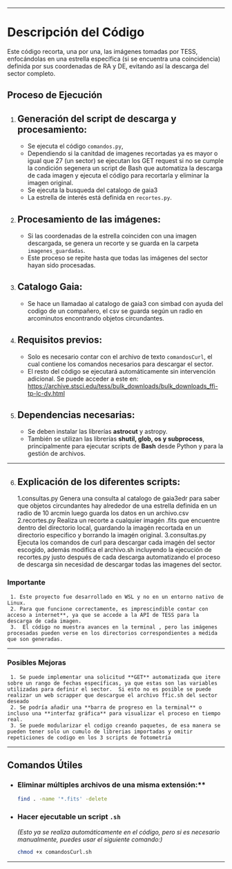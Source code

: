 

---

 <h1>Descripción del Código</h1>
Este código recorta, una por una, las imágenes tomadas por TESS, enfocándolas en una estrella específica (si se encuentra una coincidencia) definida por sus coordenadas de  RA y  DE, evitando así la descarga del sector completo.

<h2>Proceso de Ejecución</h2>
  
  1. ## Generación del script de descarga y procesamiento:
     - Se ejecuta el código `comandos.py`,
     -  Dependiendo si la canitdad de imagenes recortadas ya es mayor o igual que 27 (un sector) se ejecutan los GET request si no se cumple la condición segenera un script de Bash que automatiza la descarga de cada imagen y ejecuta el código para recortarla y eliminar la imagen original.  
     - Se ejecuta la busqueda del catalogo de gaia3
     - La estrella de interés está definida en `recortes.py`.  

  2. ## Procesamiento de las imágenes:
     - Si las coordenadas de la estrella coinciden con una imagen descargada, se genera un recorte y se guarda en la carpeta `imagenes_guardadas`.  
     - Este proceso se repite hasta que todas las imágenes del sector hayan sido procesadas.  

 3. ## Catalogo Gaia:
     - Se hace un llamadao al catalogo de gaia3 con simbad con ayuda del codigo de un compañero, el csv se guarda según un radio en arcominutos encontrando objetos circundantes. 
  

 4. ## Requisitos previos:
     - Solo es necesario contar con el archivo de texto `comandosCurl`, el cual contiene los comandos necesarios para descargar el sector.  
     - El resto del código se ejecutará automáticamente sin intervención adicional.  Se puede acceder a este en: https://archive.stsci.edu/tess/bulk_downloads/bulk_downloads_ffi-tp-lc-dv.html 
     
 5. ## Dependencias necesarias:
     - Se deben instalar las librerías **astrocut** y astropy.  
     - También se utilizan las librerías **shutil, glob, os y subprocess**, principalmente para ejecutar scripts de **Bash** desde Python y para la gestión de archivos.  

---
6. ## Explicación de los diferentes scripts:
   1.consultas.py Genera una consulta al catalogo de gaia3edr para saber que objetos circundantes hay alrededor de una estrella definida en un radio de 10 arcmin luego guarda los datos en un archivo.csv
   2.recortes.py Realiza un recorte a cualquier imagén .fits que encuentre dentro del directorio local, guardando la imagén recortada en un directorio especifico y borrando la imagén original.
   3.consultas.py Ejecuta los comandos de curl para descargar cada imagén del sector escogido, además modifica el archivo.sh incluyendo la ejecución de recortes.py justo después de cada descarga automatizando el proceso de descarga sin necesidad de descargar todas las imagenes del sector.

### **Importante**
     1. Este proyecto fue desarrollado en WSL y no en un entorno nativo de Linux.  
     2. Para que funcione correctamente, es imprescindible contar con acceso a internet**, ya que se accede a la API de TESS para la descarga de cada imagen.  
     3.  El código no muestra avances en la terminal , pero las imágenes procesadas pueden verse en los directorios correspondientes a medida que son generadas.  

---

### **Posibles Mejoras**
     1. Se puede implementar una solicitud **GET** automatizada que itere sobre un rango de fechas específicas, ya que estas son las variables utilizadas para definir el sector.  Si esto no es posible se puede  realizar un web scrapper que descargue el archivo ffic.sh del sector deseado
     2. Se podría añadir una **barra de progreso en la terminal** o incluso una **interfaz gráfica** para visualizar el proceso en tiempo real.  
     3. Se puede modularizar el codigo creando paquetes, de esa manera se pueden tener solo un cumulo de librerias importadas y omitir repeticiones de codigo en los 3 scripts de fotometría
---

## Comandos Útiles
- ### Eliminar múltiples archivos de una misma extensión:**
  ```bash
  find . -name '*.fits' -delete
  ```
- ### Hacer ejecutable un script `.sh` 
  *(Esto ya se realiza automáticamente en el código, pero si es necesario manualmente, puedes usar el siguiente comando:)*  
  ```bash
  chmod +x comandosCurl.sh
  ```

---


